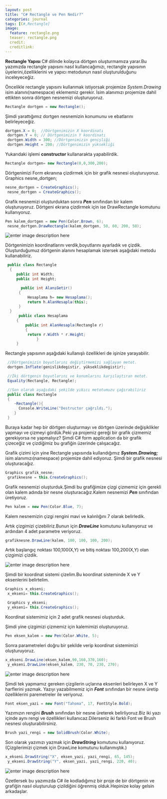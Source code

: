 ```yaml
---
layout: post
title: "C# Rectangle ve Pen Nedir?"
categories: journal
tags: [C#,Rectangle]
image:
  feature: rectangle.png
  teaser: rectangle.png
  credit:
  creditlink:
---
```


**Rectangle Yapısı** C# dilinde kolayca dörtgen oluşturmamıza yarar.Bu yazımızda rectangle yapısını nasıl kullancağımızı,
rectangle yapısının üyelerini,özelliklerini ve yapıcı metodunun nasıl oluşturulduğunu inceleyeceğiz.


Öncelikle rectangle yapısını kullanmak istiyorsak projemize *System.Drawing* isim alanını(namespace) eklememiz gerekir.
İsim alanımızı projemize dahil ettikten sonra dörtgen nesnemizi oluşturuyoruz.

```cs
Rectangle dortgen = new Rectangle();
```
Şimdi yarattığımız dortgen nesnemizin konumunu ve ebatlarını belirleyeceğiz.
```cs
dortgen.X = 0;  //Dörtgenimizin X koordinatı
 dortgen.Y = 0; // Dörtgenimizin Y koordinatı
 dortgen.Width = 300; //Dörtgenimizin genişliği
 dortgen.Height = 200; //Dörtgenimizin yüksekliği
```
Yukarıdaki işlemi **constructor** kullanarakta yapabilirdik.
```cs
Rectangle dortgen= new Rectangle(0,0,300,200);
```
Dörtgenimizi Form ekranına çizdirmek için bir grafik nesnesi oluşturuyoruz.
 Graphics nesne_dortgen;

```cs
nesne_dortgen = CreateGraphics();
 nesne_dortgen = CreateGraphics();
```
Grafik nesnemizi oluşturduktan sonra ***Pen*** sınıfından bir kalem oluşturuyoruz.
Dörtgeni ekrana çizdirmek için ise DrawRectangle komutunu kullanıyoruz.
```cs
Pen kalem_dortgen = new Pen(Color.Brown, 6);
 nesne_dortgen.DrawRectangle(kalem_dortgen, 50, 60, 200, 50);
```
![enter image description here](https://i.hizliresim.com/p01kyn.png)

Dörtgenimizin koordinatlarını verdik,boyutlarını ayarladık ve çizdik.
Oluşturduğumuz dörtgenin alanını hesaplamak istersek aşağıdaki metodu kullanabiliriz.
```cs
 public class Rectangle
  {
     public int Width;
     public int Height;

       public int AlanıGetir()
      {
          Hesaplama h= new Hesaplama();
          return h.AlanHesapla(this);
      }
  }   
      public class Hesaplama
     {
         public int AlanHesapla(Rectangle r)
         {
          return r.Width * r.Height;
              }
     }
```

Rectangle yapısının aşağıdaki kullanışlı özellikleri de işinize yarayabilir.
```cs
 //Dörtgenimizin boyutlarını değiştirmemizi sağlayan metot.
 dortgen.Inflate(genislikdegistir, yükseklikdegistir);

 //İki dörtgenin boyutlarını ve konumlarını karşılaştıran metot.
 Equality(Rectangle, Rectangle);

 //Son olarak aşağıdaki şekilde yıkıcı metotumuzu çağırabiliriz
 public class Rectangle
 {
    ~Rectangle(){
      Console.WriteLine("Destructor çağrıldı.");
    }
 }
```
Buraya kadar hep bir dörtgen oluşturmayı ve dörtgen üzerinde değişiklikler yapmayı ve çizmeyi gördük.Peki ya projemiz gereği bir grafik çizmemiz gerekiyorsa ne yapmalıyız?
Şimdi  C# form application  da bir grafik çizeceğiz ve çizdiğimiz bu grafiğin üzerinde çalışacağız.


Grafik çizimi için yine Rectangle yapısında kullandığımız  ***System.Drawing;***  
isim alanımızı(namespace) projemize dahil ediyoruz.
Şimdi bir grafik nesnesi oluşturacağız.
```cs
Graphics grafik_nesne;
 grafiknesne = this.CreateGraphics();
```
Grafik nesnemizi oluşturduk.Şimdi bu grafiğimize çizgi çizmemiz için gerekli olan kalem adında  bir nesne oluşturacağız.Kalem nesnemizi ***Pen*** sınıfından üretiyoruz.
```cs
Pen kalem = new Pen(Color.Blue, 7);
```
Kalem nesnemizin çizgi rengini mavi ve kalınlığını 7 olarak belirledik.

Artık çizgimizi çizebiliriz.Bunun için ***DrawLine***  komutunu kullanıyoruz ve ardından 4 adet parametre veriyoruz.
```cs
grafiknesne.DrawLine(kalem, 100, 100, 100, 200);

```
Artık başlangıç noktası 100,100(X,Y) ve bitiş noktası 100,200(X,Y) olan çizgimizi çizdik.


![enter image description here](https://i.hizliresim.com/j8ZrVD.png)


Şimdi bir koordinat sistemi çizelim.Bu koordinat sisteminde X ve Y eksenlerini belirtelim.
```cs
Graphics x_ekseni;
 x_ekseni= this.CreateGraphics();

 Graphics y_ekseni;
 y_ekseni= this.CreateGraphics();
```
Koordinat sistemimiz için 2 adet grafik nesnesi oluşturduk.

Şimdi yine çizgimizi çizmemiz için kalemimizi oluşturuyoruz.
```cs
Pen eksen_kalem = new Pen(Color.White, 5);
```
Sonra parametreleri doğru bir şekilde verip koordinat sistemimizi oluşturuyoruz.
```cs
x_ekseni.DrawLine(eksen_kalem,90,160,370,160);
 y_ekseni.DrawLine(eksen_kalem, 230, 70, 230, 270);
```

![enter image description here](https://i.hizliresim.com/8MBWJW.png)

Şimdi tek yapmamız gereken çizgilerin uçlarına eksenleri belirleyen X ve Y
harflerini yazmak.
Yazıyı yazabilmemiz için ***Font*** sınıfından bir nesne üretip özelliklerini paremetreler ile veriyoruz.
```cs
Font eksen_yazi = new Font("Tahoma", 17, FontStyle.Bold);
```
Yazımızın rengini ***Brush*** sınıfından bir nesne üreterek belirliyoruz.Biz iki yazı içinde aynı rengi ve özellikleri kullanıcaz.Dilerseniz iki farklı Font ve Brush nesnesi oluşturabilirsiniz.
```cs
Brush yazi_rengi = new SolidBrush(Color.White);
```
Son olarak yazımızı yazmak için ***DrawString*** komutunu kullanıyoruz.
(Çizgilerimizi çizmek için DrawLine komutunu kullanmıştık.)
```cs
x_ekseni.DrawString("X", eksen_yazi, yazi_rengi, 65, 145);
 y_ekseni.DrawString("Y", eksen_yazi, yazi_rengi, 220, 40);
```
![enter image description here](https://i.hizliresim.com/p01kGn.png)

Özetlersek bu yazımızda C# ile kodladığımız bir proje de bir dörtgenin ve grafiğin nasıl oluşturulup çizildiğini öğrenmiş olduk.Hepinize kolay gelsin arkadaşlar.
